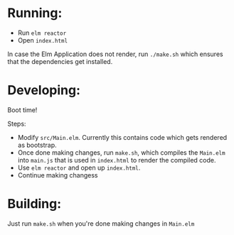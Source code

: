 # Running:

* Run ```elm reactor```
* Open ```index.html```

In case the Elm Application does not render, run ```./make.sh``` which ensures that the dependencies get installed.

# Developing:

Boot time!

Steps:
* Modify ```src/Main.elm```. Currently this contains code which gets rendered as bootstrap.
* Once done making changes, run ```make.sh```, which compiles the ```Main.elm``` into ```main.js``` that is used in ```index.html``` to render the compiled code.
* Use ```elm reactor``` and open up ```index.html```.
* Continue making changess 


# Building:

Just run ```make.sh``` when you're done making changes in ```Main.elm```

